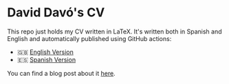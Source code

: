 # David Davó's CV

This repo just holds my CV written in LaTeX. It's written both in Spanish and English and automatically published using GitHub actions:

- 🇬🇧 [English Version](https://daviddavo.github.io/22CV/David_Davo_CV_English.pdf)
- 🇪🇸 [Spanish Version](https://daviddavo.github.io/22CV/David_Davo_CV_Spanish.pdf)

You can find a blog post about it [here](https://blog.ddavo.me/en/posts/tutorials/automatic-latex-cv/).
